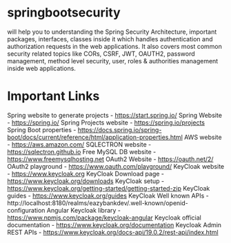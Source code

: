 # springbootsecurity
will help you to understanding the Spring Security Architecture, important packages, interfaces, classes inside it which handles authentication and authorization requests in the web applications. It also covers most common security related topics like CORs, CSRF, JWT, OAUTH2, password management, method level security, user, roles & authorities management inside web applications.

# Important Links
Spring website to generate projects - https://start.spring.io/
Spring Website - https://spring.io/
Spring Projects website - https://spring.io/projects
Spring Boot properties - https://docs.spring.io/spring-boot/docs/current/reference/html/application-properties.html
AWS website - https://aws.amazon.com/
SQLECTRON website - https://sqlectron.github.io
Free MySQL DB website - https://www.freemysqlhosting.net
OAuth2 Website - https://oauth.net/2/
OAuth2 playground - https://www.oauth.com/playground/
KeyCloak website - https://www.keycloak.org
KeyCloak Download page - https://www.keycloak.org/downloads
KeyCloak setup - https://www.keycloak.org/getting-started/getting-started-zip
KeyCloak guides - https://www.keycloak.org/guides
KeyCloak Well known APIs - http://localhost:8180/realms/eazybankdev/.well-known/openid-configuration
Angular Keycloak library - https://www.npmjs.com/package/keycloak-angular
Keycloak official documentation - https://www.keycloak.org/documentation
Keycloak Admin REST APIs - https://www.keycloak.org/docs-api/19.0.2/rest-api/index.html
